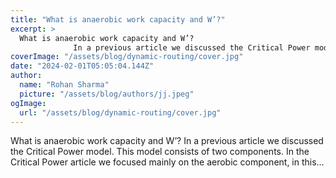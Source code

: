 ```yaml
---
title: "What is anaerobic work capacity and W’?"
excerpt: >
  What is anaerobic work capacity and W’?
              In a previous article we discussed the Critical Power model. This model consists of two components. In the Critical Power article we focused mainly
coverImage: "/assets/blog/dynamic-routing/cover.jpg"
date: "2024-02-01T05:05:04.144Z"
author:
  name: "Rohan Sharma"
  picture: "/assets/blog/authors/jj.jpeg"
ogImage:
  url: "/assets/blog/dynamic-routing/cover.jpg"
---
```


What is anaerobic work capacity and W’?
            In a previous article we discussed the Critical Power model. This model consists of two components. In the Critical Power article we focused mainly on the aerobic component, in this…